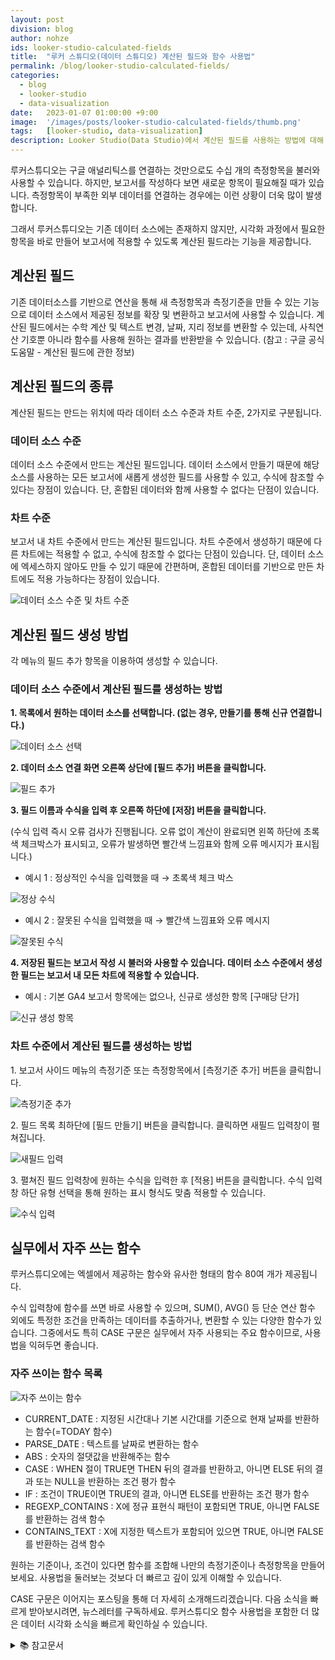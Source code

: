 ```yaml
---
layout: post
division: blog
author: nohze
ids: looker-studio-calculated-fields
title:  "루커 스튜디오(데이터 스튜디오) 계산된 필드와 함수 사용법"
permalink: /blog/looker-studio-calculated-fields/
categories:
  - blog
  - looker-studio
  - data-visualization
date:   2023-01-07 01:00:00 +9:00
image:  '/images/posts/looker-studio-calculated-fields/thumb.png'
tags:   [looker-studio, data-visualization]
description: Looker Studio(Data Studio)에서 계산된 필드를 사용하는 방법에 대해 소개합니다.
---
```


루커스튜디오는 구글 애널리틱스를 연결하는 것만으로도 수십 개의 측정항목을 불러와 사용할 수 있습니다. 하지만, 보고서를 작성하다 보면 새로운 항목이 필요해질 때가 있습니다. 측정항목이 부족한 외부 데이터를 연결하는 경우에는 이런 상황이 더욱 많이 발생합니다.

그래서 루커스튜디오는 기존 데이터 소스에는 존재하지 않지만, 시각화 과정에서 필요한 항목을 바로 만들어 보고서에 적용할 수 있도록 계산된 필드라는 기능을 제공합니다.

## 계산된 필드

기존 데이터소스를 기반으로 연산을 통해 새 측정항목과 측정기준을 만들 수 있는 기능으로 데이터 소스에서 제공된 정보를 확장 및 변환하고 보고서에 사용할 수 있습니다. 계산된 필드에서는 수학 계산 및 텍스트 변경, 날짜, 지리 정보를 변환할 수 있는데, 사칙연산 기호뿐 아니라 함수를 사용해 원하는 결과를 반환받을 수 있습니다. (참고 : 구글 공식 도움말 - 계산된 필드에 관한 정보)

## 계산된 필드의 종류

계산된 필드는 만드는 위치에 따라 데이터 소스 수준과 차트 수준, 2가지로 구분됩니다.

### 데이터 소스 수준

데이터 소스 수준에서 만드는 계산된 필드입니다. 데이터 소스에서 만들기 때문에 해당 소스를 사용하는 모든 보고서에 새롭게 생성한 필드를 사용할 수 있고, 수식에 참조할 수 있다는 장점이 있습니다. 단, 혼합된 데이터와 함께 사용할 수 없다는 단점이 있습니다.

### 차트 수준

보고서 내 차트 수준에서 만드는 계산된 필드입니다. 차트 수준에서 생성하기 때문에 다른 차트에는 적용할 수 없고, 수식에 참조할 수 없다는 단점이 있습니다. 단, 데이터 소스에 엑세스하지 않아도 만들 수 있기 때문에 간편하며, 혼합된 데이터를 기반으로 만든 차트에도 적용 가능하다는 장점이 있습니다.

![데이터 소스 수준 및 차트 수준](/images/posts/looker-studio-calculated-fields/01.png)

## 계산된 필드 생성 방법

각 메뉴의 필드 추가 항목을 이용하여 생성할 수 있습니다.

### 데이터 소스 수준에서 계산된 필드를 생성하는 방법

**1. 목록에서 원하는 데이터 소스를 선택합니다. (없는 경우, 만들기를 통해 신규 연결합니다.)**

![데이터 소스 선택](/images/posts/looker-studio-calculated-fields/02.png)

**2. 데이터 소스 연결 화면 오른쪽 상단에 [필드 추가] 버튼을 클릭합니다.**

![필드 추가](/images/posts/looker-studio-calculated-fields/03.png)

**3. 필드 이름과 수식을 입력 후 오른쪽 하단에 [저장] 버튼을 클릭합니다.**

(수식 입력 즉시 오류 검사가 진행됩니다. 오류 없이 계산이 완료되면 왼쪽 하단에 초록색 체크박스가 표시되고, 오류가 발생하면 빨간색 느낌표와 함께 오류 메시지가 표시됩니다.)

- 예시 1 : 정상적인 수식을 입력했을 때 → 초록색 체크 박스

![정상 수식](/images/posts/looker-studio-calculated-fields/04.png)

- 예시 2 : 잘못된 수식을 입력했을 때 → 빨간색 느낌표와 오류 메시지

![잘못된 수식](/images/posts/looker-studio-calculated-fields/05.png)

**4. 저장된 필드는 보고서 작성 시 불러와 사용할 수 있습니다. 데이터 소스 수준에서 생성한 필드는 보고서 내 모든 차트에 적용할 수 있습니다.**

- 예시 : 기본 GA4 보고서 항목에는 없으나, 신규로 생성한 항목 [구매당 단가]

![신규 생성 항목](/images/posts/looker-studio-calculated-fields/06.png)

### 차트 수준에서 계산된 필드를 생성하는 방법

1\. 보고서 사이드 메뉴의 측정기준 또는 측정항목에서 [측정기준 추가] 버튼을 클릭합니다.

![측정기준 추가](/images/posts/looker-studio-calculated-fields/07.png)

2\. 필드 목록 최하단에 [필드 만들기] 버튼을 클릭합니다. 클릭하면 새필드 입력창이 펼쳐집니다.

![새필드 입력](/images/posts/looker-studio-calculated-fields/08.png)

3\. 펼쳐진 필드 입력창에 원하는 수식을 입력한 후 [적용] 버튼을 클릭합니다. 수식 입력창 하단 유형 선택을 통해 원하는 표시 형식도 맞춤 적용할 수 있습니다.

![수식 입력](/images/posts/looker-studio-calculated-fields/09.png)

## 실무에서 자주 쓰는 함수

루커스튜디오에는 엑셀에서 제공하는 함수와 유사한 형태의 함수 80여 개가 제공됩니다.

수식 입력창에 함수를 쓰면 바로 사용할 수 있으며, SUM(), AVG() 등 단순 연산 함수 외에도 특정한 조건을 만족하는 데이터를 추출하거나, 변환할 수 있는 다양한 함수가 있습니다. 그중에서도 특히 CASE 구문은 실무에서 자주 사용되는 주요 함수이므로, 사용법을 익혀두면 좋습니다.

### 자주 쓰이는 함수 목록

![자주 쓰이는 함수](/images/posts/looker-studio-calculated-fields/10.png)

- CURRENT_DATE : 지정된 시간대나 기본 시간대를 기준으로 현재 날짜를 반환하는 함수(=TODAY 함수)
- PARSE_DATE : 텍스트를 날짜로 변환하는 함수
- ABS : 숫자의 절댓값을 반환해주는 함수
- CASE : WHEN 절이 TRUE면 THEN 뒤의 결과를 반환하고, 아니면 ELSE 뒤의 결과 또는 NULL을 반환하는 조건 평가 함수
- IF : 조건이 TRUE이면 TRUE의 결과, 아니면 ELSE를 반환하는 조건 평가 함수
- REGEXP_CONTAINS : X에 정규 표현식 패턴이 포함되면 TRUE, 아니면 FALSE를 반환하는 검색 함수
- CONTAINS_TEXT : X에 지정한 텍스트가 포함되어 있으면 TRUE, 아니면 FALSE를 반환하는 검색 함수

원하는 기준이나, 조건이 있다면 함수를 조합해 나만의 측정기준이나 측정항목을 만들어보세요. 사용법을 둘러보는 것보다 더 빠르고 깊이 있게 이해할 수 있습니다.

CASE 구문은 이어지는 포스팅을 통해 더 자세히 소개해드리겠습니다. 다음 소식을 빠르게 받아보시려면, 뉴스레터를 구독하세요. 루커스튜디오 함수 사용법을 포함한 더 많은 데이터 시각화 소식을 빠르게 확인하실 수 있습니다.

<details>
<summary class="summary_toggle">📚 참고문서</summary>
<div markdown="1">
- 계산된 필드에 관한 정보: [https://support.google.com/looker-studio/answer/6299685](https://support.google.com/looker-studio/answer/6299685){:target="_blank"}
- 함수 목록: [https://support.google.com/looker-studio/table/6379764](https://support.google.com/looker-studio/table/6379764){:target="_blank"}
</div>
</details>

